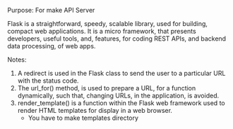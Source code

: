 Purpose: For make API Server

Flask is a straightforward, speedy, scalable library, used for building, compact web applications. It is a micro framework, that presents developers, useful tools, and, features, for coding REST APIs, and backend data processing, of web apps.

Notes:
1. A redirect is used in the Flask class to send the user to a particular URL with the status code.
2. The url_for() method, is used to prepare a URL, for a function dynamically, such that, changing URLs, in the application, is avoided.
3. render_template() is a function within the Flask web framework used to render HTML templates for display in a web browser.
    - You have to make templates directory
